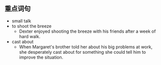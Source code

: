 ## 重点词句
- small talk
- to shoot the breeze
	- Dexter enjoyed shooting the breeze with his friends after a week  of hard walk.
- cast about
	- When Margaret's brother told her about his big problems at work, she desperately cast about  for something she could tell him to improve the situation.